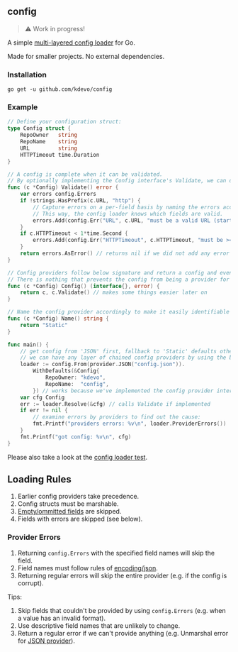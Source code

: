 ## config

> :warning: Work in progress!

A simple [multi-layered config loader](#rules) for Go.

Made for smaller projects. No external dependencies.

### Installation

```
go get -u github.com/kdevo/config
```

### Example

```go
// Define your configuration struct:
type Config struct {
	RepoOwner   string
	RepoName    string
	URL         string
	HTTPTimeout time.Duration
}

// A config is complete when it can be validated.
// By optionally implementing the Config interface's Validate, we can detect errors.
func (c *Config) Validate() error {
	var errors config.Errors
	if !strings.HasPrefix(c.URL, "http") {
		// Capture errors on a per-field basis by naming the errors accordingly.
		// This way, the config loader knows which fields are valid.
		errors.Add(config.Err("URL", c.URL, "must be a valid URL (starting with http)"))
	}
	if c.HTTPTimeout < 1*time.Second {
		errors.Add(config.Err("HTTPTimeout", c.HTTPTimeout, "must be >= 1s"))
	}
	return errors.AsError() // returns nil if we did not add any error
}

// Config providers follow below signature and return a config and eventually an error.
// There is nothing that prevents the config from being a provider for itself:
func (c *Config) Config() (interface{}, error) {
	return c, c.Validate() // makes some things easier later on
}

// Name the config provider accordingly to make it easily identifiable later on.
func (c *Config) Name() string {
	return "Static"
}

func main() {
	// get config from 'JSON' first, fallback to 'Static' defaults otherwise.
	// we can have any layer of chained config providers by using the builder funcs:
	loader := config.From(provider.JSON("config.json")).
		WithDefaults(&Config{
			RepoOwner: "kdevo",
			RepoName:  "config",
		}) // works because we've implemented the config provider interface above
	var cfg Config
	err := loader.Resolve(&cfg) // calls Validate if implemented
	if err != nil {
		// examine errors by providers to find out the cause:
		fmt.Printf("providers errors: %v\n", loader.ProviderErrors())
	}
	fmt.Printf("got config: %v\n", cfg)
}
```

Please also take a look at the [config loader test](./config_test.go).

## Loading Rules <a href="rules"></a>

1. Earlier config providers take precedence.
2. Config structs must be marshable.
3. [Empty/ommitted fields](https://pkg.go.dev/encoding/json) are skipped.
4. Fields with errors are skipped (see below).

### Provider Errors 

1. Returning `config.Errors` with the specified field names will skip the field.
2. Field names must follow rules of [encoding/json](https://pkg.go.dev/encoding/json).
3. Returning regular errors will skip the entire provider (e.g. if the config is corrupt).

Tips:
1. Skip fields that couldn't be provided by using `config.Errors` (e.g. when a value has an invalid format).
2. Use descriptive field names that are unlikely to change.
3. Return a regular error if we can't provide anything (e.g. Unmarshal error for [JSON provider](./pkg/provider/json.go)).
